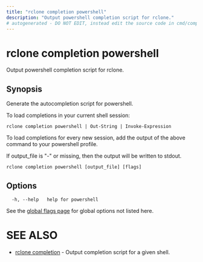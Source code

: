 ```yaml
---
title: "rclone completion powershell"
description: "Output powershell completion script for rclone."
# autogenerated - DO NOT EDIT, instead edit the source code in cmd/completion/powershell/ and as part of making a release run "make commanddocs"
---
```

# rclone completion powershell

Output powershell completion script for rclone.

## Synopsis


Generate the autocompletion script for powershell.

To load completions in your current shell session:

    rclone completion powershell | Out-String | Invoke-Expression

To load completions for every new session, add the output of the above command
to your powershell profile.

If output_file is "-" or missing, then the output will be written to stdout.


```
rclone completion powershell [output_file] [flags]
```

## Options

```
  -h, --help   help for powershell
```


See the [global flags page](/flags/) for global options not listed here.

# SEE ALSO

* [rclone completion](/commands/rclone_completion/)	 - Output completion script for a given shell.


